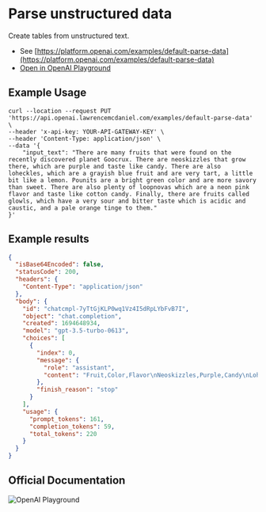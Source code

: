 # Parse unstructured data

Create tables from unstructured text.

- See [https://platform.openai.com/examples/default-parse-data](https://platform.openai.com/examples/default-parse-data)
- [Open in OpenAI Playground](https://platform.openai.com/playground/p/default-parse-data)

## Example Usage

```console
curl --location --request PUT 'https://api.openai.lawrencemcdaniel.com/examples/default-parse-data' \
--header 'x-api-key: YOUR-API-GATEWAY-KEY' \
--header 'Content-Type: application/json' \
--data '{
    "input_text": "There are many fruits that were found on the recently discovered planet Goocrux. There are neoskizzles that grow there, which are purple and taste like candy. There are also loheckles, which are a grayish blue fruit and are very tart, a little bit like a lemon. Pounits are a bright green color and are more savory than sweet. There are also plenty of loopnovas which are a neon pink flavor and taste like cotton candy. Finally, there are fruits called glowls, which have a very sour and bitter taste which is acidic and caustic, and a pale orange tinge to them."
}'
```

## Example results

```json
{
  "isBase64Encoded": false,
  "statusCode": 200,
  "headers": {
    "Content-Type": "application/json"
  },
  "body": {
    "id": "chatcmpl-7yTtGjKLP0wq1Vz4I5dRpLYbFvB7I",
    "object": "chat.completion",
    "created": 1694648934,
    "model": "gpt-3.5-turbo-0613",
    "choices": [
      {
        "index": 0,
        "message": {
          "role": "assistant",
          "content": "Fruit,Color,Flavor\nNeoskizzles,Purple,Candy\nLoheckles,Grayish blue,Tart\nPounits,Bright green,Savory\nLoopnovas,Neon pink,Cotton candy\nGlowls,Pale orange,Sour and bitter"
        },
        "finish_reason": "stop"
      }
    ],
    "usage": {
      "prompt_tokens": 161,
      "completion_tokens": 59,
      "total_tokens": 220
    }
  }
}
```

## Official Documentation

![OpenAI Playground](https://raw.githubusercontent.com/FullStackWithLawrence/aws-openai/main/doc/img/examples/example-03-parse-data.png "OpenAI Playground")
